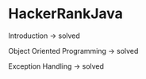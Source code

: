 # HackerRankJava

Introduction -> solved

Object Oriented Programming -> solved

Exception Handling -> solved

